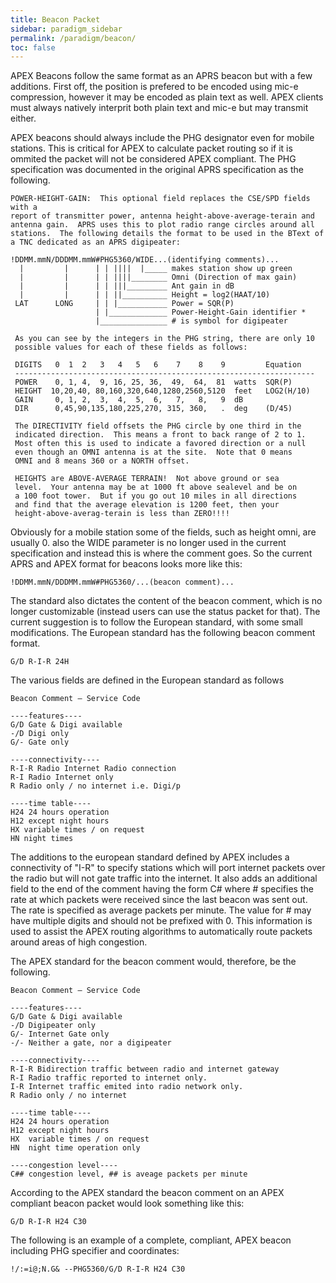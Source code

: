 ```yaml
---
title: Beacon Packet
sidebar: paradigm_sidebar
permalink: /paradigm/beacon/
toc: false
---
```


APEX Beacons follow the same format as an APRS beacon but with a few additions. First off, the position is prefered to be encoded using mic-e compression, however it may be encoded as plain text as well. APEX clients must always natively interprit both plain text and mic-e but may transmit either.

APEX beacons should always include the PHG designator even for mobile stations. This is critical for APEX to calculate packet routing so if it is ommited the packet will not be considered APEX compliant. The PHG specification was documented in the original APRS specification as the following.

    POWER-HEIGHT-GAIN:  This optional field replaces the CSE/SPD fields with a
    report of transmitter power, antenna height-above-average-terain and 
    antenna gain.  APRS uses this to plot radio range circles around all 
    stations.  The following details the format to be used in the BText of 
    a TNC dedicated as an APRS digipeater:

    !DDMM.mmN/DDDMM.mmW#PHG5360/WIDE...(identifying comments)...
      |         |      | | ||||  |_____ makes station show up green
      |         |      | | ||||________ Omni (Direction of max gain)
      |         |      | | |||_________ Ant gain in dB
      |         |      | | ||__________ Height = log2(HAAT/10)
     LAT      LONG     | | |___________ Power = SQR(P)
                       | |_____________ Power-Height-Gain identifier *
                       |_______________ # is symbol for digipeater

     As you can see by the integers in the PHG string, there are only 10
     possible values for each of these fields as follows:

     DIGITS   0  1  2   3   4   5   6    7    8    9         Equation
     -------------------------------------------------------------------
     POWER    0, 1, 4,  9, 16, 25, 36,  49,  64,  81  watts  SQR(P)
     HEIGHT  10,20,40, 80,160,320,640,1280,2560,5120  feet   LOG2(H/10)
     GAIN     0, 1, 2,  3,  4,  5,  6,   7,   8,   9  dB
     DIR      0,45,90,135,180,225,270, 315, 360,   .  deg    (D/45)

     The DIRECTIVITY field offsets the PHG circle by one third in the
     indicated direction.  This means a front to back range of 2 to 1.
     Most often this is used to indicate a favored direction or a null
     even though an OMNI antenna is at the site.  Note that 0 means
     OMNI and 8 means 360 or a NORTH offset.

     HEIGHTS are ABOVE-AVERAGE TERRAIN!  Not above ground or sea
     level.  Your antenna may be at 1000 ft above sealevel and be on 
     a 100 foot tower.  But if you go out 10 miles in all directions
     and find that the average elevation is 1200 feet, then your
     height-above-averag-terain is less than ZERO!!!!

Obviously for a mobile station some of the fields, such as height omni, are usually 0. also the WIDE parameter is no longer used in the current specification and instead this is where the comment goes. So the current APRS and APEX format for beacons looks more like this:

    !DDMM.mmN/DDDMM.mmW#PHG5360/...(beacon comment)...

The standard also dictates the content of the beacon comment, which is no longer customizable (instead users can use the status packet for that). The current suggestion is to follow the European standard, with some small modifications. The European standard has the following beacon comment format.

    G/D R-I-R 24H
    
The various fields are defined in the European standard as follows

    Beacon Comment – Service Code
    
    ----features----
    G/D Gate & Digi available
    -/D Digi only
    G/- Gate only

    ----connectivity----
    R-I-R Radio Internet Radio connection
    R-I Radio Internet only
    R Radio only / no internet i.e. Digi/p

    ----time table----
    H24 24 hours operation
    H12 except night hours
    HX variable times / on request
    HN night times 
    
The additions to the european standard defined by APEX includes a connectivity of "I-R" to specify stations which will port internet packets over the radio but will not gate traffic into the internet. It also adds an additional field to the end of the comment having the form C# where # specifies the rate at which packets were received since the last beacon was sent out. The rate is specified as average packets per minute. The value for # may have multiple digits and should not be prefixed with 0. This information is used to assist the APEX routing algorithms to automatically route packets around areas of high congestion.

The APEX standard for the beacon comment would, therefore, be the following.

    Beacon Comment – Service Code
    
    ----features----
    G/D Gate & Digi available
    -/D Digipeater only
    G/- Internet Gate only
    -/- Neither a gate, nor a digipeater

    ----connectivity----
    R-I-R Bidirection traffic between radio and internet gateway
    R-I Radio traffic reported to internet only.
    I-R Internet traffic emited into radio network only.
    R Radio only / no internet

    ----time table----
    H24 24 hours operation
    H12 except night hours
    HX  variable times / on request
    HN  night time operation only
    
    ----congestion level----
    C## congestion level, ## is aveage packets per minute
    
According to the APEX standard the beacon comment on an APEX compliant beacon packet would look something like this:

    G/D R-I-R H24 C30
    
The following is an example of a complete, compliant, APEX beacon including PHG specifier and coordinates:

    !/:=i@;N.G& --PHG5360/G/D R-I-R H24 C30

